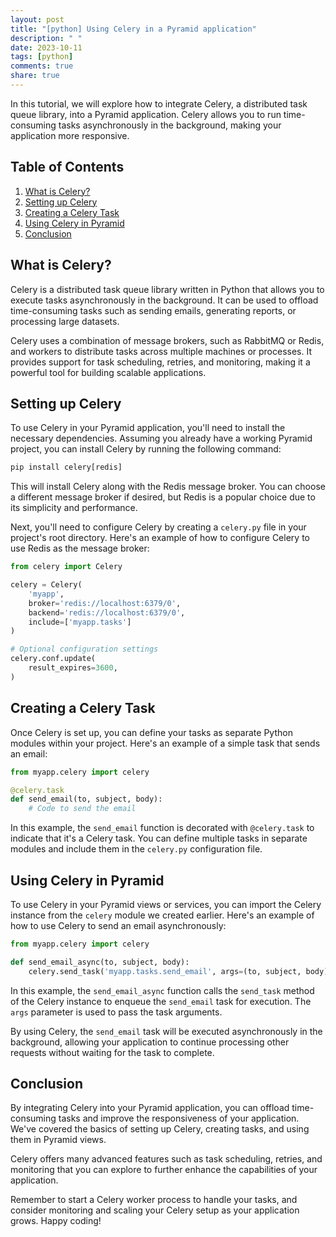 ```yaml
---
layout: post
title: "[python] Using Celery in a Pyramid application"
description: " "
date: 2023-10-11
tags: [python]
comments: true
share: true
---
```


In this tutorial, we will explore how to integrate Celery, a distributed task queue library, into a Pyramid application. Celery allows you to run time-consuming tasks asynchronously in the background, making your application more responsive.

## Table of Contents

1. [What is Celery?](#what-is-celery)
2. [Setting up Celery](#setting-up-celery)
3. [Creating a Celery Task](#creating-a-celery-task)
4. [Using Celery in Pyramid](#using-celery-in-pyramid)
5. [Conclusion](#conclusion)

## What is Celery?

Celery is a distributed task queue library written in Python that allows you to execute tasks asynchronously in the background. It can be used to offload time-consuming tasks such as sending emails, generating reports, or processing large datasets.

Celery uses a combination of message brokers, such as RabbitMQ or Redis, and workers to distribute tasks across multiple machines or processes. It provides support for task scheduling, retries, and monitoring, making it a powerful tool for building scalable applications.

## Setting up Celery

To use Celery in your Pyramid application, you'll need to install the necessary dependencies. Assuming you already have a working Pyramid project, you can install Celery by running the following command:

```python
pip install celery[redis]
```

This will install Celery along with the Redis message broker. You can choose a different message broker if desired, but Redis is a popular choice due to its simplicity and performance.

Next, you'll need to configure Celery by creating a `celery.py` file in your project's root directory. Here's an example of how to configure Celery to use Redis as the message broker:

```python
from celery import Celery

celery = Celery(
    'myapp',
    broker='redis://localhost:6379/0',
    backend='redis://localhost:6379/0',
    include=['myapp.tasks']
)

# Optional configuration settings
celery.conf.update(
    result_expires=3600,
)
```

## Creating a Celery Task

Once Celery is set up, you can define your tasks as separate Python modules within your project. Here's an example of a simple task that sends an email:

```python
from myapp.celery import celery

@celery.task
def send_email(to, subject, body):
    # Code to send the email
```

In this example, the `send_email` function is decorated with `@celery.task` to indicate that it's a Celery task. You can define multiple tasks in separate modules and include them in the `celery.py` configuration file.

## Using Celery in Pyramid

To use Celery in your Pyramid views or services, you can import the Celery instance from the `celery` module we created earlier. Here's an example of how to use Celery to send an email asynchronously:

```python
from myapp.celery import celery

def send_email_async(to, subject, body):
    celery.send_task('myapp.tasks.send_email', args=(to, subject, body))
```

In this example, the `send_email_async` function calls the `send_task` method of the Celery instance to enqueue the `send_email` task for execution. The `args` parameter is used to pass the task arguments.

By using Celery, the `send_email` task will be executed asynchronously in the background, allowing your application to continue processing other requests without waiting for the task to complete.

## Conclusion

By integrating Celery into your Pyramid application, you can offload time-consuming tasks and improve the responsiveness of your application. We've covered the basics of setting up Celery, creating tasks, and using them in Pyramid views.

Celery offers many advanced features such as task scheduling, retries, and monitoring that you can explore to further enhance the capabilities of your application.

Remember to start a Celery worker process to handle your tasks, and consider monitoring and scaling your Celery setup as your application grows. Happy coding!